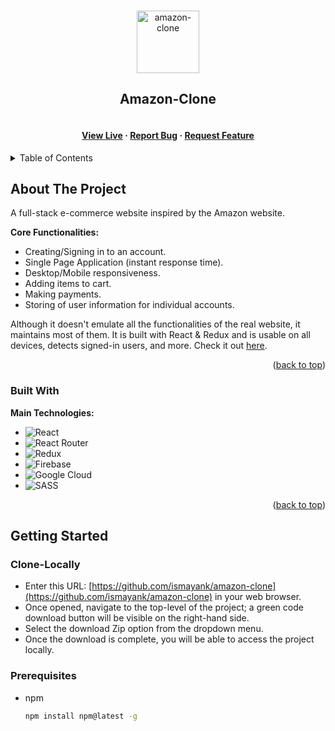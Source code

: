 <a name="readme-top"></a>
<!-- PROJECT LOGO -->
<br />
<div align="center">
  <a href="https://github.com/ismayank/amazon-clone">
    <img src="https://user-images.githubusercontent.com/102174805/187028856-d3ad3cb1-4006-4dfb-9704-4a2e10a56195.png" alt="amazon-clone" width="100">
  </a>

  <h2 align="center">Amazon-Clone</h2>

  <h4 align="center">  
    <br />
    <a href="https://amazon-clone-zeta-eight.vercel.app/" target="_blank">View Live</a>
    ·
    <a href="https://github.com/ismayank/amazon-clone/issues/new" target="_blank">Report Bug</a>
    ·
    <a href="https://github.com/ismayank/amazon-clone/issues/new" target="_blank">Request Feature</a>
  </h4>
</div>

<!-- TABLE OF CONTENTS -->
<details>
  <summary>Table of Contents</summary>
  <ol>
    <li>
      <a href="#about-the-project">About The Project</a>
      <ul>
        <li><a href="#built-with">Built With</a></li>
      </ul>
    </li>
    <li>
      <a href="#getting-started">Getting Started</a>
      <ul>
        <li><a href="#clone-locally">Clone Locally</a></li>
        <li><a href="#prerequisites">Prerequisites</a></li>
      </ul>
    </li>
    <li><a href="#contributing">Contributing</a></li>
    <li><a href="#license">License</a></li>
    <li><a href="#contact">Contact</a></li>
    <li><a href="#acknowledgments">Acknowledgments</a></li>
  </ol>
</details>

<!-- ABOUT THE PROJECT -->
## About The Project

A full-stack e-commerce website inspired by the Amazon website.

**Core Functionalities:**
* Creating/Signing in to an account.
* Single Page Application (instant response time).
* Desktop/Mobile responsiveness.
* Adding items to cart.
* Making payments.
* Storing of user information for individual accounts.

Although it doesn't emulate all the functionalities of the real website, it maintains most of them. It is built with React & Redux and is usable on all devices, detects signed-in users, and more. Check it out [here](https://amazon-clone-zeta-eight.vercel.app/).

<p align="right">(<a href="#readme-top">back to top</a>)</p>

### Built With

**Main Technologies:**

* ![React](https://img.shields.io/badge/react-%2320232a.svg?style=for-the-badge&logo=react&logoColor=%2361DAFB)
* ![React Router](https://img.shields.io/badge/React_Router-CA4245?style=for-the-badge&logo=react-router&logoColor=white)
* ![Redux](https://img.shields.io/badge/redux-%23593d88.svg?style=for-the-badge&logo=redux&logoColor=white)
* ![Firebase](https://img.shields.io/badge/Firebase-039BE5?style=for-the-badge&logo=Firebase&logoColor=white)
* ![Google Cloud](https://img.shields.io/badge/GoogleCloud-%234285F4.svg?style=for-the-badge&logo=google-cloud&logoColor=white)
* ![SASS](https://img.shields.io/badge/SASS-hotpink.svg?style=for-the-badge&logo=SASS&logoColor=white)

<p align="right">(<a href="#readme-top">back to top</a>)</p>

<!-- GETTING STARTED -->
## Getting Started

### Clone-Locally
- Enter this URL: [https://github.com/ismayank/amazon-clone](https://github.com/ismayank/amazon-clone) in your web browser.
- Once opened, navigate to the top-level of the project; a green code download button will be visible on the right-hand side.
- Select the download Zip option from the dropdown menu.
- Once the download is complete, you will be able to access the project locally.

### Prerequisites
* npm
  ```sh
  npm install npm@latest -g
